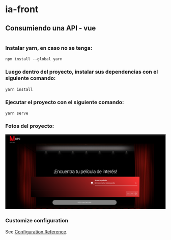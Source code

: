 # ia-front

## Consumiendo una API - vue
```
```
### Instalar yarn, en caso no se tenga:

```
npm install --global yarn
```

### Luego dentro del proyecto, instalar sus dependencias con el siguiente comando:
```
yarn install
```

### Ejecutar el proyecto con el siguiente comando:
```
yarn serve
```
### Fotos del proyecto:
<img src="https://github.com/Diego3310/recommerder-movie-front/blob/master/src/assets/readme/front2.png?raw=true"> 

### Customize configuration
See [Configuration Reference](https://cli.vuejs.org/config/).

